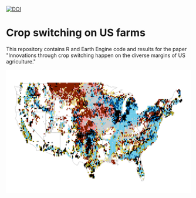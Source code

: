 [![DOI](https://zenodo.org/badge/753219869.svg)](https://zenodo.org/doi/10.5281/zenodo.11977898)

# Crop switching on US farms

This repository contains R and Earth Engine code and results for the paper "Innovations through crop switching happen on the diverse margins of US agriculture."

![map](https://github.com/matthewkling/cropswitch/blob/main/figures/fig_3e.png)
